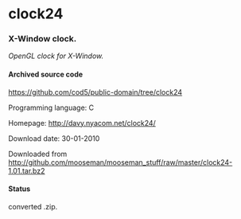 # clock24 #

### X-Window clock. ###

*OpenGL clock for X-Window.*

#### Archived source code ####
https://github.com/cod5/public-domain/tree/clock24

Programming language: C

Homepage: http://davy.nyacom.net/clock24/

Download date: 30-01-2010

Downloaded from http://github.com/mooseman/mooseman_stuff/raw/master/clock24-1.01.tar.bz2

#### Status ####
converted .zip.

